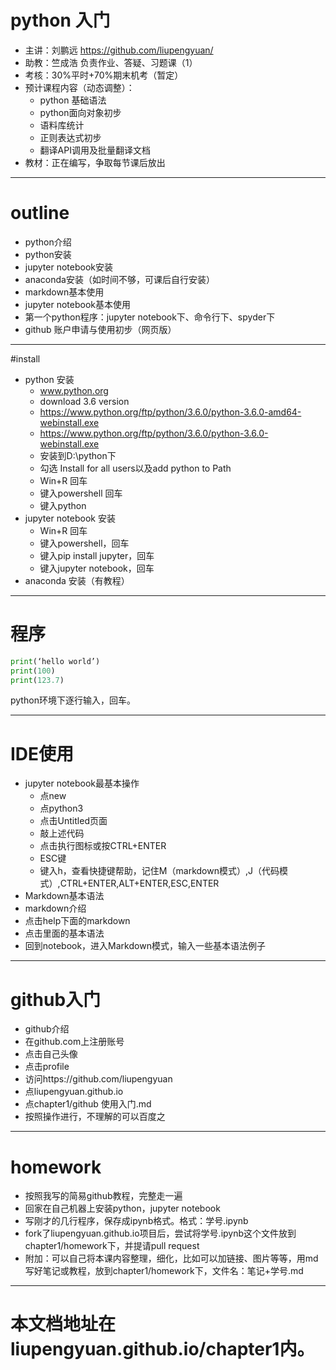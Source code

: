 # python 入门

- 主讲：刘鹏远 https://github.com/liupengyuan/
- 助教：竺成浩  负责作业、答疑、习题课（1）
- 考核：30%平时+70%期末机考（暂定）
- 预计课程内容（动态调整）：
  - python 基础语法
  - python面向对象初步
  - 语料库统计
  - 正则表达式初步
  - 翻译API调用及批量翻译文档
- 教材：正在编写，争取每节课后放出

----
# outline
- python介绍
- python安装
- jupyter notebook安装
- anaconda安装（如时间不够，可课后自行安装）
- markdown基本使用
- jupyter notebook基本使用
- 第一个python程序：jupyter notebook下、命令行下、spyder下
- github 账户申请与使用初步（网页版）

----
#install
- python 安装
  - www.python.org
  - download 3.6 version
  - https://www.python.org/ftp/python/3.6.0/python-3.6.0-amd64-webinstall.exe
  - https://www.python.org/ftp/python/3.6.0/python-3.6.0-webinstall.exe
  - 安装到D:\python下
  - 勾选 Install for all users以及add python to Path
  - Win+R 回车
  - 键入powershell 回车
  - 键入python
- jupyter notebook  安装
  - Win+R 回车  
  - 键入powershell，回车
  - 键入pip install jupyter，回车
  - 键入jupyter notebook，回车
- anaconda 安装（有教程）

-----

# 程序
```python
print(‘hello world’)
print(100)
print(123.7)
```
python环境下逐行输入，回车。

-----

# IDE使用
- jupyter notebook最基本操作
  - 点new
  - 点python3
  - 点击Untitled页面
  - 敲上述代码
  - 点击执行图标或按CTRL+ENTER
  - ESC键
  - 键入h，查看快捷键帮助，记住M（markdown模式）,J（代码模式）,CTRL+ENTER,ALT+ENTER,ESC,ENTER
 - Markdown基本语法
  - markdown介绍
  - 点击help下面的markdown
  - 点击里面的基本语法
  - 回到notebook，进入Markdown模式，输入一些基本语法例子
 
------

# github入门

- github介绍
- 在github.com上注册账号
- 点击自己头像
- 点击profile
- 访问https://github.com/liupengyuan
- 点liupengyuan.github.io
- 点chapter1/github 使用入门.md
- 按照操作进行，不理解的可以百度之

-----

# homework
- 按照我写的简易github教程，完整走一遍
- 回家在自己机器上安装python，jupyter notebook
- 写刚才的几行程序，保存成ipynb格式。格式：学号.ipynb
- fork了liupengyuan.github.io项目后，尝试将学号.ipynb这个文件放到chapter1/homework下，并提请pull request
- 附加：可以自己将本课内容整理，细化，比如可以加链接、图片等等，用md写好笔记或教程，放到chapter1/homework下，文件名：笔记+学号.md

-----

# 本文档地址在liupengyuan.github.io/chapter1内。
